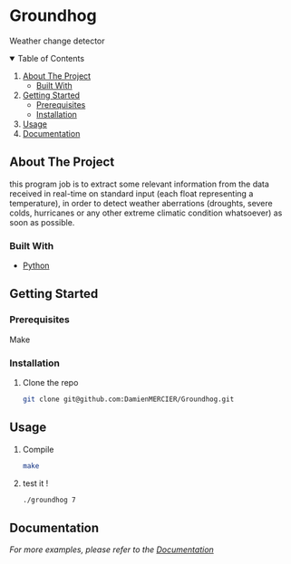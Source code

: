 # Groundhog
Weather change detector

<details open="open">
  <summary>Table of Contents</summary>
  <ol>
    <li>
      <a href="#about-the-project">About The Project</a>
      <ul>
        <li><a href="#built-with">Built With</a></li>
      </ul>
    </li>
    <li>
      <a href="#getting-started">Getting Started</a>
      <ul>
        <li><a href="#prerequisites">Prerequisites</a></li>
        <li><a href="#installation">Installation</a></li>
      </ul>
    </li>
    <li><a href="#usage">Usage</a></li>
    <li><a href="#documentation">Documentation</a></li>
  </ol>
</details>

<!-- ABOUT THE PROJECT -->
## About The Project

this program job is to extract some relevant information from the data received in real-time on standard input (each
float representing a temperature), in order to detect weather aberrations (droughts, severe colds, hurricanes
or any other extreme climatic condition whatsoever) as soon as possible.

### Built With

* [Python](https://docs.python.org/3/)

<!-- GETTING STARTED -->
## Getting Started

### Prerequisites

Make

### Installation

1. Clone the repo
   ```sh
   git clone git@github.com:DamienMERCIER/Groundhog.git
   ```

<!-- USAGE EXAMPLES -->
## Usage

1. Compile 
   ```sh
   make
   ```
3. test it !
   ```sh
   ./groundhog 7
   ```
## Documentation
_For more examples, please refer to the [Documentation](https://docs.python.org/3/)_ </br>
